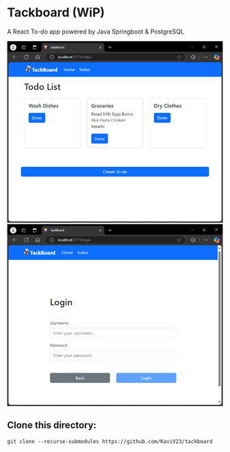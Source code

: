# Tackboard (WiP)
A React To-do app powered by Java Springboot & PostgreSQL

![Home Page](./images/screenshots/Todos.png)
![Login Page](./images/screenshots/Login.png)

## Clone this directory:
```
git clone --recurse-submodules https://github.com/KaviV23/tackboard
```
